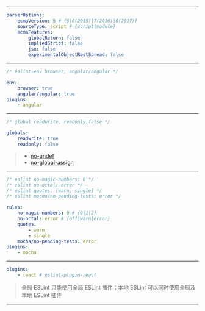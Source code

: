 
---

```yml
parserOptions:
    ecmaVersion: 5 # {5|6(2015)|7(2016)|8(2017)}
    sourceType: script # {script|module}
    ecmaFeatures:
        globalReturn: false
        impliedStrict: false
        jsx: false
        experimentalObjectRestSpread: false
```

---

```js
/* eslint-env browser, angular/angular */
```

```yml
env:
    browser: true
    angular/angular: true
plugins:
    - angular
```

---

```js
/* global readwrite, readonly:false */
```

```yml
globals:
    readwrite: true
    readonly: false
```

> - [no-undef](http://eslint.org/docs/rules/no-undef)
> - [no-global-assign](http://eslint.org/docs/rules/no-global-assign)

---

```js
/* eslint no-magic-numbers: 0 */
/* eslint no-octal: error */
/* eslint quotes: [warn, single] */
/* eslint mocha/no-pending-tests: error */
```

```yml
rules:
    no-magic-numbers: 0 # {0|1|2}
    no-octal: error # {off|warn|error}
    quotes:
        - warn
        - single
    mocha/no-pending-tests: error
plugins:
    - mocha
```

---

```yml
plugins:
    - react # eslint-plugin-react
```

> 全局 ESLint 只能使用全局 ESLint 插件；本地 ESLint 可以同时使用全局及本地 ESLint 插件

---
